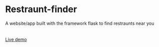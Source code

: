 # Restraunt-finder
A website/app built with the framework flask to find restraunts near you
<br><br><br>
<a href="https://restrauntlooker.herokuapp.com/">Live demo</a>

